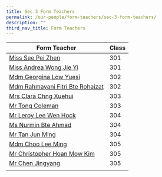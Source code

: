 ```yaml
---
title: Sec 3 Form Teachers
permalink: /our-people/form-teachers/sec-3-form-teachers/
description: ""
third_nav_title: Form Teachers
---
```

| Form Teacher | Class| 
| -------- | -------- | 
|[Miss See Pei Zhen](mailto:see_pei_zhen@schools.gov.sg)|301
|[Miss Andrea Wong Jie Yi](mailto:wong_jie_yi_andrea@schools.gov.sg)|301
|[Mdm Georgina Low Yuesi](mailto:Low_Yuesi_Georgina@schools.gov.sg)|302
|[Mdm Rahmayani Fitri Bte Rohaizat](mailto:rahmayani_fitri_rohaizat@schools.gov.sg)|302
|[Mrs Clara Chng Xuehui](mailto:ong_xuehui_clara@schools.gov.sg)|303
|[Mr Tong Coleman](mailto:Tong_Coleman@schools.gov.sg)|303
|[Mr Leroy Lee Wen Hock](mailto:lee_wen_hock_leroy@schools.gov.sg)|304
|[Ms Nurmin Bte Ahmad](mailto:nurmin_ahmad@schools.gov.sg)|304
|[Mr Tan Jun Ming](mailto:tan_Jun_Ming@schools.gov.sg)|304
|[Mdm Choo Lee Ming](mailto:choo_lee_ming@schools.gov.sg)|305
|[Mr Christopher Hoan Mow Kim](mailto:hoan_mow_kim@schools.gov.sg)|305
|[Mr Chen Jingyang](mailto:chen_jing_yang@schools.gov.sg)|305
||